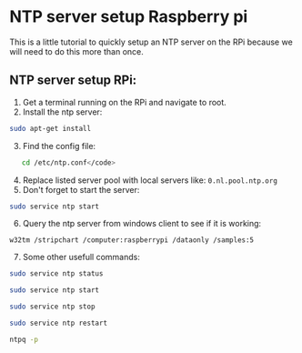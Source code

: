 # NTP server setup Raspberry pi
This is a little tutorial to quickly setup an NTP server on the RPi because we will need to do this more than once.

## NTP server setup RPi:

1. Get a terminal running on the RPi and navigate to root.
2. Install the ntp server:
``` bash
sudo apt-get install
```
3. Find the config file:
 ``` bash
    cd /etc/ntp.conf</code>
 ```
4. Replace listed server pool with local servers like: 
<code>0.nl.pool.ntp.org </code>
5. Don't forget to start the server:
```bash
sudo service ntp start    
```

6. Query the ntp server from windows client to see if it is working:
```shell
w32tm /stripchart /computer:raspberrypi /dataonly /samples:5
```

7. Some other usefull commands:
``` bash
sudo service ntp status
```
``` bash
sudo service ntp start
```
``` bash
sudo service ntp stop
```
``` bash
sudo service ntp restart
```
```bash
ntpq -p
```
